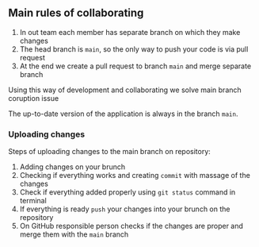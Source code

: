 ## Main rules of collaborating

1. In out team each member has separate branch on which they make changes
2. The head branch is `main`, so the only way to push your code is via pull request
3. At the end we create a pull request to branch `main` and merge separate branch

Using this way of development and collaborating we solve main branch coruption issue

The up-to-date version of the application is always in the branch `main`.

### Uploading changes

Steps of uploading changes to the main branch on repository:

1. Adding changes on your brunch
2. Checking if everything works and creating `commit` with massage of the changes
3. Check if everything added properly using `git status` command in terminal
4. If everything is ready `push` your changes into your brunch on the repository
5. On GitHub responsible person checks if the changes are proper and merge them with the `main` branch